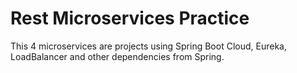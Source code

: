 # Rest Microservices Practice

This 4 microservices are projects using Spring Boot Cloud, Eureka, LoadBalancer and other dependencies from Spring.
